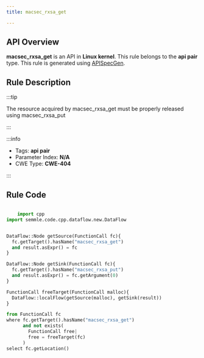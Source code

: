 ```yaml
---
title: macsec_rxsa_get

---
```



## API Overview
**macsec_rxsa_get** is an API in **Linux kernel**. This rule belongs to the **api pair** type. This rule is generated using [APISpecGen](../../tools/APISpecGen).
## Rule Description

:::tip

The resource acquired by macsec_rxsa_get must be properly released using macsec_rxsa_put

:::

:::info

- Tags: **api pair**
- Parameter Index: **N/A**
- CWE Type: **CWE-404**

:::

## Rule Code
```python

    import cpp
import semmle.code.cpp.dataflow.new.DataFlow


DataFlow::Node getSource(FunctionCall fc){
  fc.getTarget().hasName("macsec_rxsa_get")
  and result.asExpr() = fc
}

DataFlow::Node getSink(FunctionCall fc){
  fc.getTarget().hasName("macsec_rxsa_put")
  and result.asExpr() = fc.getArgument(0)
}

FunctionCall freeTarget(FunctionCall malloc){
  DataFlow::localFlow(getSource(malloc), getSink(result))
}

from FunctionCall fc
where fc.getTarget().hasName("macsec_rxsa_get")
      and not exists(
        FunctionCall free| 
        free = freeTarget(fc)
      )
select fc.getLocation()

    
```
